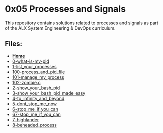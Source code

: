 # 0x05 Processes and Signals

This repository contains solutions related to processes and signals as part of the ALX System Engineering & DevOps curriculum.

## Files:
- **[Home](https://github.com/Drihmia/alx-system_engineering-devops/blob/master/README.md)**
- [0-what-is-my-pid](https://github.com/Drihmia/alx-system_engineering-devops/tree/master/0x05-processes_and_signals/0-what-is-my-pid)
- [1-list_your_processes](https://github.com/Drihmia/alx-system_engineering-devops/tree/master/0x05-processes_and_signals/1-list_your_processes)
- [100-process_and_pid_file](https://github.com/Drihmia/alx-system_engineering-devops/tree/master/0x05-processes_and_signals/100-process_and_pid_file)
- [101-manage_my_process](https://github.com/Drihmia/alx-system_engineering-devops/tree/master/0x05-processes_and_signals/101-manage_my_process)
- [102-zombie.c](https://github.com/Drihmia/alx-system_engineering-devops/tree/master/0x05-processes_and_signals/102-zombie.c)
- [2-show_your_bash_pid](https://github.com/Drihmia/alx-system_engineering-devops/tree/master/0x05-processes_and_signals/2-show_your_bash_pid)
- [3-show_your_bash_pid_made_easy](https://github.com/Drihmia/alx-system_engineering-devops/tree/master/0x05-processes_and_signals/3-show_your_bash_pid_made_easy)
- [4-to_infinity_and_beyond](https://github.com/Drihmia/alx-system_engineering-devops/tree/master/0x05-processes_and_signals/4-to_infinity_and_beyond)
- [5-dont_stop_me_now](https://github.com/Drihmia/alx-system_engineering-devops/tree/master/0x05-processes_and_signals/5-dont_stop_me_now)
- [6-stop_me_if_you_can](https://github.com/Drihmia/alx-system_engineering-devops/tree/master/0x05-processes_and_signals/6-stop_me_if_you_can)
- [67-stop_me_if_you_can](https://github.com/Drihmia/alx-system_engineering-devops/tree/master/0x05-processes_and_signals/67-stop_me_if_you_can)
- [7-highlander](https://github.com/Drihmia/alx-system_engineering-devops/tree/master/0x05-processes_and_signals/7-highlander)
- [8-beheaded_process](https://github.com/Drihmia/alx-system_engineering-devops/tree/master/0x05-processes_and_signals/8-beheaded_process)
